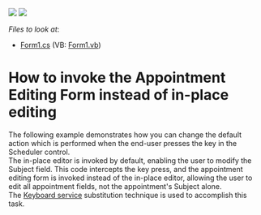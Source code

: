 <!-- default badges list -->
[![](https://img.shields.io/badge/Open_in_DevExpress_Support_Center-FF7200?style=flat-square&logo=DevExpress&logoColor=white)](https://supportcenter.devexpress.com/ticket/details/E1304)
[![](https://img.shields.io/badge/📖_How_to_use_DevExpress_Examples-e9f6fc?style=flat-square)](https://docs.devexpress.com/GeneralInformation/403183)
<!-- default badges end -->
<!-- default file list -->
*Files to look at*:

* [Form1.cs](./CS/Form1.cs) (VB: [Form1.vb](./VB/Form1.vb))
<!-- default file list end -->
# How to invoke the Appointment Editing Form instead of in-place editing 


<p>The following example demonstrates how you can change the default action which is performed when the end-user presses the key in the Scheduler control. <br />
The in-place editor is invoked by default, enabling the user to modify the Subject field. This code intercepts the key press, and the appointment editing form is invoked instead of the in-place editor, allowing the user to edit all appointment fields, not the appointment's Subject alone.<br />
The <a href="http://documentation.devexpress.com/#WindowsForms/CustomDocument4107">Keyboard service</a> substitution technique is used to accomplish this task.</p>

<br/>


